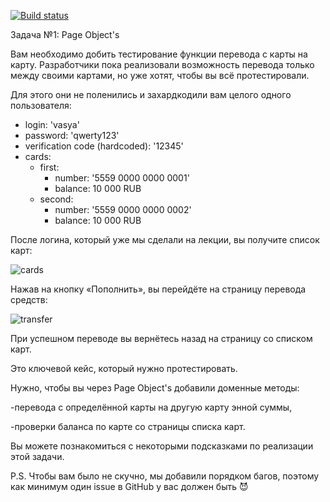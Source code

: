 [![Build status](https://ci.appveyor.com/api/projects/status/dq9uxq4v5fl56cux/branch/main?svg=true)](https://ci.appveyor.com/project/Elena15414/pageobject/branch/main)

Задача №1: Page Object's

Вам необходимо добить тестирование функции перевода с карты на карту. Разработчики пока реализовали возможность перевода только между своими картами, но уже хотят, чтобы вы всё протестировали.

Для этого они не поленились и захардкодили вам целого одного пользователя:

* login: 'vasya'
* password: 'qwerty123'
* verification code (hardcoded): '12345'
* cards:
    * first:
        * number: '5559 0000 0000 0001'
        * balance: 10 000 RUB
    * second:
        * number: '5559 0000 0000 0002'
        * balance: 10 000 RUB


После логина, который уже мы сделали на лекции, вы получите список карт:


![cards](https://github.com/Elena15414/PageObject/assets/123021392/20e94987-8bd8-49d8-8c2d-1f9700a7fd2d)

Нажав на кнопку «Пополнить», вы перейдёте на страницу перевода средств:

![transfer](https://github.com/Elena15414/PageObject/assets/123021392/42b37056-6f29-47d7-96f4-2d6c6fc1de06)



При успешном переводе вы вернётесь назад на страницу со списком карт.

Это ключевой кейс, который нужно протестировать.

Нужно, чтобы вы через Page Object's добавили доменные методы:

-перевода с определённой карты на другую карту энной суммы,

-проверки баланса по карте со страницы списка карт.

Вы можете познакомиться с некоторыми подсказками по реализации этой задачи.

P.S. Чтобы вам было не скучно, мы добавили порядком багов, поэтому как минимум один issue в GitHub у вас должен быть 😈

